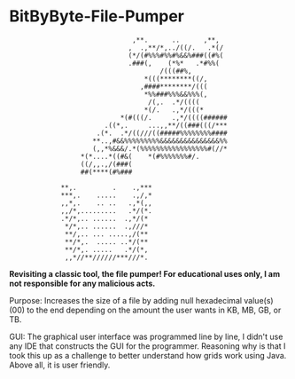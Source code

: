 # BitByByte-File-Pumper
                                   ,**.      ..      ,**,  
                                  ,  .,**/*,../((/.   .*(/ 
                                  (*/(#%%%#%%#%&&%###((#%( 
                                  .###(,    (*%*   .*#%%(  
                                          /(((##%,         
                                      *(((********((/,     
                                     ,####********/(((     
                                      *%%###%%%&&%%%(,     
                                       /(,.  .*/((((       
                                      *(/.   .,*/(((*      
                                *(#(((/.     .,*/((((######
                            .((*,.     ...,,**/((###(((/***
                          .(*.  .*/((///((#####%%%%%%%%####
                         **..,#&&%%%%%%%%%&&&&&&&&&&&&&&&%%
                         (,,*%&&&/.*(%%%%%%%%%%%%%%%%%#(//*
                      *(*....*((#&(    *(#%%%%%%%#/.       
                      ((/,,.,/(###(                        
                      ##(****(#%###                        
                                                           
                 **,.         .    .,***                   
                 ***,.    .....    .,/,*                   
                 ,,*,.    .. ..   .,*(,,                   
                 ,,/*,.........   .*/(*.                   
                 .*/*,.. ......  .,*/(*                    
                  */*,.. ......  .,///*                    
                  **/,.. ... .....,/(**                    
                  **/*,.  ..... ..*/(**                    
                  **/*,. .....   .*/(*,                    
                  ,,*//**//////***///*.                    

<b>Revisiting a classic tool, the file pumper! For educational uses only, I am not responsible for any malicious acts.</b>

Purpose:
Increases the size of a file by adding null hexadecimal value(s) (00) to the end depending on the amount the user wants in KB, MB, GB, or TB.

GUI:
The graphical user interface was programmed line by line, I didn't use any IDE that constructs the GUI for the programmer. Reasoning why is that I took this up as a challenge to better understand how grids work using Java. Above all, it is user friendly.
